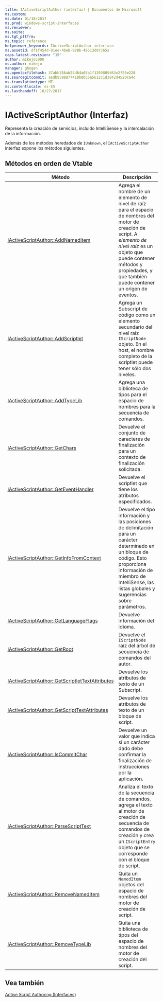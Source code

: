 ```yaml
---
title: IActiveScriptAuthor (interfaz) | Documentos de Microsoft
ms.custom: 
ms.date: 01/18/2017
ms.prod: windows-script-interfaces
ms.reviewer: 
ms.suite: 
ms.tgt_pltfrm: 
ms.topic: reference
helpviewer_keywords: IActiveScriptAuthor interface
ms.assetid: df1f454d-01ee-4beb-928b-48513d07365a
caps.latest.revision: "15"
author: mikejo5000
ms.author: mikejo
manager: ghogen
ms.openlocfilehash: 37abb356ab24d64a05a1f1209809d63e2f55e228
ms.sourcegitcommit: aadb9588877418b8b55a5612c1d3842d4520ca4c
ms.translationtype: MT
ms.contentlocale: es-ES
ms.lasthandoff: 10/27/2017
---
```

# <a name="iactivescriptauthor-interface"></a>IActiveScriptAuthor (Interfaz)
Representa la creación de servicios, incluido IntelliSense y la intercalación de la información.  
  
 Además de los métodos heredados de `IUnknown`, el `IActiveScriptAuthor` interfaz expone los métodos siguientes.  
  
## <a name="methods-in-vtable-order"></a>Métodos en orden de Vtable  
  
|Método|Descripción|  
|------------|-----------------|  
|[IActiveScriptAuthor::AddNamedItem](../../winscript/reference/iactivescriptauthor-addnameditem.md)|Agrega el nombre de un elemento de nivel de raíz para el espacio de nombres del motor de creación de script. A *elemento de nivel raíz* es un objeto que puede contener métodos y propiedades, y que también puede contener un origen de eventos.|  
|[IActiveScriptAuthor::AddScriptlet](../../winscript/reference/iactivescriptauthor-addscriptlet.md)|Agrega un Subscript de código como un elemento secundario del nivel raíz `IScriptNode` objeto. En el host, el nombre completo de la scriptlet puede tener sólo dos niveles.|  
|[IActiveScriptAuthor::AddTypeLib](../../winscript/reference/iactivescriptauthor-addtypelib.md)|Agrega una biblioteca de tipos para el espacio de nombres para la secuencia de comandos.|  
|[IActiveScriptAuthor::GetChars](../../winscript/reference/iactivescriptauthor-getchars.md)|Devuelve el conjunto de caracteres de finalización para un contexto de finalización solicitada.|  
|[IActiveScriptAuthor::GetEventHandler](../../winscript/reference/iactivescriptauthor-geteventhandler.md)|Devuelve el scriptlet que tiene los atributos especificados.|  
|[IActiveScriptAuthor::GetInfoFromContext](../../winscript/reference/iactivescriptauthor-getinfofromcontext.md)|Devuelve el tipo información y las posiciones de delimitación para un carácter determinado en un bloque de código. Esto proporciona información de miembro de IntelliSense, las listas globales y sugerencias sobre parámetros.|  
|[IActiveScriptAuthor::GetLanguageFlags](../../winscript/reference/iactivescriptauthor-getlanguageflags.md)|Devuelve información del idioma.|  
|[IActiveScriptAuthor::GetRoot](../../winscript/reference/iactivescriptauthor-getroot.md)|Devuelve el `IScriptNode` raíz del árbol de secuencia de comandos del autor.|  
|[IActiveScriptAuthor::GetScriptletTextAttributes](../../winscript/reference/iactivescriptauthor-getscriptlettextattributes.md)|Devuelve los atributos de texto de un Subscript.|  
|[IActiveScriptAuthor::GetScriptTextAttributes](../../winscript/reference/iactivescriptauthor-getscripttextattributes.md)|Devuelve los atributos de texto de un bloque de script.|  
|[IActiveScriptAuthor::IsCommitChar](../../winscript/reference/iactivescriptauthor-iscommitchar.md)|Devuelve un valor que indica si un carácter dado debe confirmar la finalización de instrucciones por la aplicación.|  
|[IActiveScriptAuthor::ParseScriptText](../../winscript/reference/iactivescriptauthor-parsescripttext.md)|Analiza el texto de la secuencia de comandos, agrega el texto al motor de creación de secuencia de comandos de creación y crea un `IScriptEntry` objeto que se corresponde con el bloque de script.|  
|[IActiveScriptAuthor::RemoveNamedItem](../../winscript/reference/iactivescriptauthor-removenameditem.md)|Quita un `NamedItem` objetos del espacio de nombres del motor de creación de script.|  
|[IActiveScriptAuthor::RemoveTypeLib](../../winscript/reference/iactivescriptauthor-removetypelib.md)|Quita una biblioteca de tipos del espacio de nombres del motor de creación del script.|  
  
## <a name="see-also"></a>Vea también  
 [Active Script Authoring (Interfaces)](../../winscript/reference/active-script-authoring-interfaces.md)